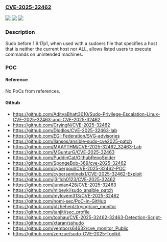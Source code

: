 ### [CVE-2025-32462](https://cve.mitre.org/cgi-bin/cvename.cgi?name=CVE-2025-32462)
![](https://img.shields.io/static/v1?label=Product&message=Sudo&color=blue)
![](https://img.shields.io/static/v1?label=Version&message=1.8.8%20&color=brightgreen)
![](https://img.shields.io/static/v1?label=Vulnerability&message=CWE-863%20Incorrect%20Authorization&color=brightgreen)

### Description

Sudo before 1.9.17p1, when used with a sudoers file that specifies a host that is neither the current host nor ALL, allows listed users to execute commands on unintended machines.

### POC

#### Reference
No PoCs from references.

#### Github
- https://github.com/AdityaBhatt3010/Sudo-Privilege-Escalation-Linux-CVE-2025-32463-and-CVE-2025-32462
- https://github.com/CryingN/CVE-2025-32462
- https://github.com/Dlodlos/CVE-2025-32463-lab
- https://github.com/EGI-Federation/SVG-advisories
- https://github.com/Ilansos/ansible-sudo-cve2025-patch
- https://github.com/MAAYTHM/CVE-2025-32462_32463-Lab
- https://github.com/MGunturG/CVE-2025-32463
- https://github.com/PuddinCat/GithubRepoSpider
- https://github.com/SpongeBob-369/cve-2025-32462
- https://github.com/cyberpoul/CVE-2025-32462-POC
- https://github.com/cybersentinelx1/CVE-2025-32462-Exploit
- https://github.com/j3r1ch0123/CVE-2025-32462
- https://github.com/junxian428/CVE-2025-32463
- https://github.com/mibeyki/sudo_ansible_patch
- https://github.com/mylovem313/CVE-2025-32462
- https://github.com/nomi-sec/PoC-in-GitHub
- https://github.com/plzheheplztrying/cve_monitor
- https://github.com/tanjiti/sec_profile
- https://github.com/toohau/CVE-2025-32462-32463-Detection-Script-
- https://github.com/xtaran/sshudo
- https://github.com/yembors64632/cve_monitor_Public
- https://github.com/zenzue/sudo-CVE-2025-Toolkit

